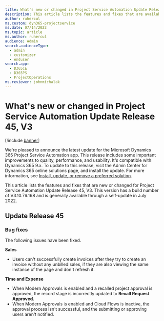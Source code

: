 ```yaml
---
title: What's new or changed in Project Service Automation Update Release 45, V3
description: This article lists the features and fixes that are available in Microsoft Dynamics 365 Project Service Automation Update Release 45, V3.
author: ruhercul
ms.custom: dyn365-projectservice
ms.date: 07/14/2022
ms.topic: article
ms.author: ruhercul
audience: Admin
search.audienceType: 
  - admin
  - customizer
  - enduser
search.app: 
  - D365CE
  - D365PS
  - ProjectOperations
ms.reviewer: johnmichalak
---
```


# What's new or changed in Project Service Automation Update Release 45, V3

[!include [banner](../includes/psa-now-project-operations.md)]

We're pleased to announce the latest update for the Microsoft Dynamics 365 Project Service Automation app. This release includes some important improvements to quality, performance, and usability. It's compatible with Dynamics 365 9.x. To update to this release, visit the Admin Center for Dynamics 365 online solutions page, and install the update. For more information, see [Install, update, or remove a preferred solution](/power-platform/admin/install-remove-preferred-solution).

This article lists the features and fixes that are new or changed for Project Service Automation Update Release 45, V3. This version has a build number of V3.10.76.168 and is generally available through a self-update in July 2022.

## Update Release 45

### Bug fixes

The following issues have been fixed.

**Sales**

- Users can't successfully create invoices after they try to create an invoice without any unbilled sales, if they are also viewing the same instance of the page and don't refresh it.

**Time and Expense**

- When Modern Approvals is enabled and a recalled project approval is approved, the record stage is incorrectly updated to **Recall Request Approved**.
- When Modern Approvals is enabled and Cloud Flows is inactive, the approval process isn't successful, and the submitting or approving users aren't notified.
